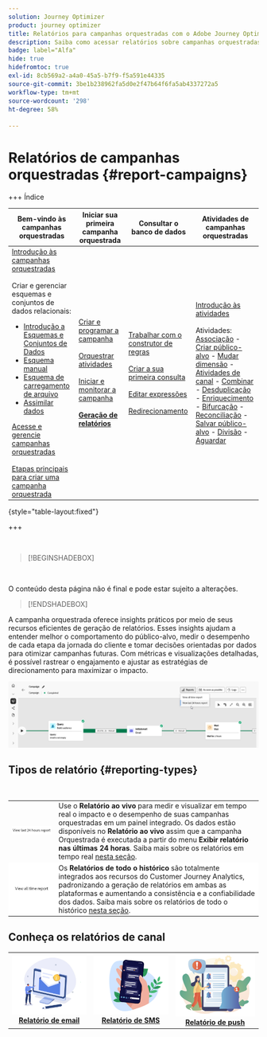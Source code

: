 ```yaml
---
solution: Journey Optimizer
product: journey optimizer
title: Relatórios para campanhas orquestradas com o Adobe Journey Optimizer
description: Saiba como acessar relatórios sobre campanhas orquestradas com o Adobe Journey Optimizer
badge: label="Alfa"
hide: true
hidefromtoc: true
exl-id: 8cb569a2-a4a0-45a5-b7f9-f5a591e44335
source-git-commit: 3be1b238962fa5d0e2f47b64f6fa5ab4337272a5
workflow-type: tm+mt
source-wordcount: '298'
ht-degree: 58%

---
```


# Relatórios de campanhas orquestradas {#report-campaigns}

+++ Índice 

| Bem-vindo às campanhas orquestradas | Iniciar sua primeira campanha orquestrada | Consultar o banco de dados | Atividades de campanhas orquestradas |
|---|---|---|---|
| [Introdução às campanhas orquestradas](gs-orchestrated-campaigns.md)<br/><br/>Criar e gerenciar esquemas e conjuntos de dados relacionais:</br> <ul><li>[Introdução a Esquemas e Conjuntos de Dados](gs-schemas.md)</li><li>[Esquema manual](manual-schema.md)</li><li>[Esquema de carregamento de arquivo](file-upload-schema.md)</li><li>[Assimilar dados](ingest-data.md)</li></ul>[Acesse e gerencie campanhas orquestradas](access-manage-orchestrated-campaigns.md)<br/><br/>[Etapas principais para criar uma campanha orquestrada](gs-campaign-creation.md) | [Criar e programar a campanha](create-orchestrated-campaign.md)<br/><br/>[Orquestrar atividades](orchestrate-activities.md)<br/><br/>[Iniciar e monitorar a campanha](start-monitor-campaigns.md)<br/><br/><b>[Geração de relatórios](reporting-campaigns.md)<b> | [Trabalhar com o construtor de regras](orchestrated-rule-builder.md)<br/><br/>[Criar a sua primeira consulta](build-query.md)<br/><br/>[Editar expressões](edit-expressions.md)<br/><br/>[Redirecionamento](retarget.md) | [Introdução às atividades](activities/about-activities.md)<br/><br/>Atividades:<br/>[Associação](activities/and-join.md) - [Criar público-alvo](activities/build-audience.md) - [Mudar dimensão](activities/change-dimension.md) - [Atividades de canal](activities/channels.md) - [Combinar](activities/combine.md) - [Desduplicação](activities/deduplication.md) - [Enriquecimento](activities/enrichment.md) - [Bifurcação](activities/fork.md) - [Reconciliação](activities/reconciliation.md) - [Salvar público-alvo](activities/save-audience.md) - [Divisão](activities/split.md) - [Aguardar](activities/wait.md) |

{style="table-layout:fixed"}

+++

<br/>

>[!BEGINSHADEBOX]

</br>

O conteúdo desta página não é final e pode estar sujeito a alterações.

>[!ENDSHADEBOX]

A campanha orquestrada oferece insights práticos por meio de seus recursos eficientes de geração de relatórios. Esses insights ajudam a entender melhor o comportamento do público-alvo, medir o desempenho de cada etapa da jornada do cliente e tomar decisões orientadas por dados para otimizar campanhas futuras. Com métricas e visualizações detalhadas, é possível rastrear o engajamento e ajustar as estratégias de direcionamento para maximizar o impacto.

![](assets/report-orchestrated.png)

## Tipos de relatório {#reporting-types}

<table style="table-layout:auto; width: 100%; border-collapse: collapse;">
  <tbody>
    <tr>
      <td><a href="../reports/live-report.md"><img alt="Relatório em tempo real" src="assets/last-24hours.png"></a></td>
      <td>
        Use o <b>Relatório ao vivo</b> para medir e visualizar em tempo real o impacto e o desempenho de suas campanhas orquestradas em um painel integrado. Os dados estão disponíveis no <b>Relatório ao vivo</b> assim que a campanha Orquestrada é executada a partir do menu <b>Exibir relatório nas últimas 24 horas</b>. Saiba mais sobre os relatórios em tempo real <a href="../reports/live-report.md">nesta seção</a>.
      </td>
        </br>
    </tr>
    <tr style="background-color: #FFFFFF;">
      <td><a href="../reports/report-gs-cja.md"><img alt="Relatório de tempo total" src="assets/all-time-report.png"></a></td>
      <td>
        Os <b>Relatórios de todo o histórico</b> são totalmente integrados aos recursos do Customer Journey Analytics, padronizando a geração de relatórios em ambas as plataformas e aumentando a consistência e a confiabilidade dos dados. Saiba mais sobre os relatórios de todo o histórico <a href="../reports/report-gs-cja.md">nesta seção</a>.
      </td>
    </tr>
  </tbody>
</table>

## Conheça os relatórios de canal

<table style="table-layout:fixed"><tr style="border: 0; text-align: center;" >
<td><a href="../reports/campaign-global-report-cja-email.md"><img alt="email" src="../channels/assets/do-not-localize/email.png"></a><br/><a href="../reports/campaign-global-report-cja-email.md"><strong>Relatório de email</strong></a></td>
<td><a href="../reports/campaign-global-report-cja-sms.md"><img alt="SMS" src="../channels/assets/do-not-localize/sms.png"></a><br/><a href="../reports/campaign-global-report-cja-sms.md"><strong>Relatório de SMS</strong></a></td>
<td><a href="../reports/campaign-global-report-cja-push.md"><img alt="push" src="../channels/assets/do-not-localize/push.png"></a><a href="../reports/campaign-global-report-cja-push.md"><strong>Relatório de push</strong></a></td>
</tr></table>

